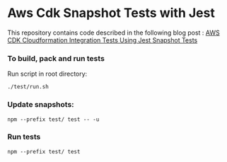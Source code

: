 # Aws Cdk Snapshot Tests with Jest

This repository contains code described in the following blog post : [AWS CDK Cloudformation Integration Tests Using Jest Snapshot Tests](https://www.irisclasson.com/2020/08/13/aws-cdk-cloudformation-integration-tests-using-jest-snapshot-tests/)

### To build, pack and run tests 

Run script in root directory:
```
./test/run.sh
```


### Update snapshots:
```
npm --prefix test/ test -- -u
```
### Run tests
```
npm --prefix test/ test
```
